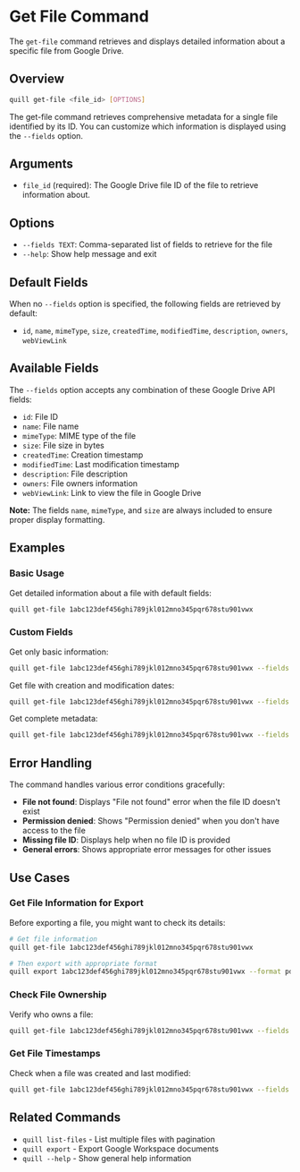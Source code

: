 # Get File Command

The `get-file` command retrieves and displays detailed information about a specific file from Google Drive.

## Overview

```bash
quill get-file <file_id> [OPTIONS]
```

The get-file command retrieves comprehensive metadata for a single file identified by its ID. You can customize which information is displayed using the `--fields` option.

## Arguments

- `file_id` (required): The Google Drive file ID of the file to retrieve information about.

## Options

- `--fields TEXT`: Comma-separated list of fields to retrieve for the file
- `--help`: Show help message and exit

## Default Fields

When no `--fields` option is specified, the following fields are retrieved by default:
- `id`, `name`, `mimeType`, `size`, `createdTime`, `modifiedTime`, `description`, `owners`, `webViewLink`

## Available Fields

The `--fields` option accepts any combination of these Google Drive API fields:
- `id`: File ID
- `name`: File name
- `mimeType`: MIME type of the file
- `size`: File size in bytes
- `createdTime`: Creation timestamp
- `modifiedTime`: Last modification timestamp
- `description`: File description
- `owners`: File owners information
- `webViewLink`: Link to view the file in Google Drive

**Note:** The fields `name`, `mimeType`, and `size` are always included to ensure proper display formatting.

## Examples

### Basic Usage

Get detailed information about a file with default fields:
```bash
quill get-file 1abc123def456ghi789jkl012mno345pqr678stu901vwx
```

### Custom Fields

Get only basic information:
```bash
quill get-file 1abc123def456ghi789jkl012mno345pqr678stu901vwx --fields "name,size"
```

Get file with creation and modification dates:
```bash
quill get-file 1abc123def456ghi789jkl012mno345pqr678stu901vwx --fields "name,createdTime,modifiedTime"
```

Get complete metadata:
```bash
quill get-file 1abc123def456ghi789jkl012mno345pqr678stu901vwx --fields "id,name,mimeType,size,createdTime,modifiedTime,description,owners,webViewLink"
```

## Error Handling

The command handles various error conditions gracefully:

- **File not found**: Displays "File not found" error when the file ID doesn't exist
- **Permission denied**: Shows "Permission denied" when you don't have access to the file
- **Missing file ID**: Displays help when no file ID is provided
- **General errors**: Shows appropriate error messages for other issues

## Use Cases

### Get File Information for Export

Before exporting a file, you might want to check its details:
```bash
# Get file information
quill get-file 1abc123def456ghi789jkl012mno345pqr678stu901vwx

# Then export with appropriate format
quill export 1abc123def456ghi789jkl012mno345pqr678stu901vwx --format pdf
```

### Check File Ownership

Verify who owns a file:
```bash
quill get-file 1abc123def456ghi789jkl012mno345pqr678stu901vwx --fields "name,owners"
```

### Get File Timestamps

Check when a file was created and last modified:
```bash
quill get-file 1abc123def456ghi789jkl012mno345pqr678stu901vwx --fields "name,createdTime,modifiedTime"
```

## Related Commands

- `quill list-files` - List multiple files with pagination
- `quill export` - Export Google Workspace documents
- `quill --help` - Show general help information
